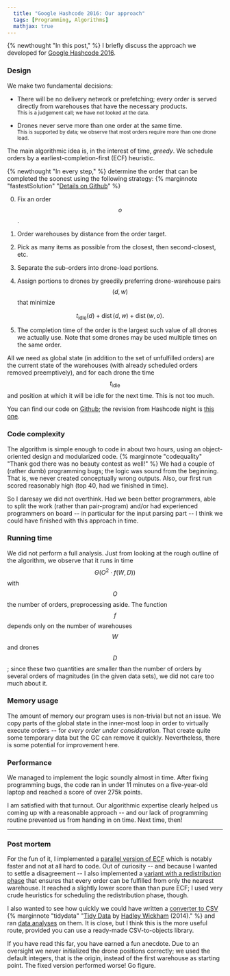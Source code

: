 ```yaml
---
  title: "Google Hashcode 2016: Our approach"
  tags: [Programming, Algorithms]
  mathjax: true
---
```


{% newthought "In this post," %} I briefly discuss the approach we developed 
for [Google Hashcode 2016](google-hashcode-2016-impressions). 

### Design

We make two fundamental decisions:

 * There will be no delivery network or prefetching; every order is served 
   directly from warehouses that have the necessary products.  
   <small>This is a judgement call; we have not looked at the data.</small>
   
 * Drones never serve more than one order at the same time.  
   <small>This is supported by data; we observe that most orders require 
   more than one drone load.</small>
   

The main algorithmic idea is, in the interest of time, *greedy*.
We schedule orders by a earliest-completion-first (ECF) heuristic.

{% newthought "In every step," %} determine the order that can be completed 
the soonest using the following strategy:
{% marginnote "fastestSolution" "[Details on Github](http://github.com/reitzig/2016_hashcode/blob/master/src/drones/EarliestCompletionFirst.java#L53)" %}


 0. Fix an order $$o$$.
 1. Order warehouses by distance from the order target.
 2. Pick as many items as possible from the closest, then second-closest, etc.
 3. Separate the sub-orders into drone-load portions.
 4. Assign portions to drones by greedily preferring drone-warehouse
     pairs $$(d,w)$$ that minimize 
    
     $$t_{\mathrm{idle}}(d) + \operatorname{dist}(d,w) + \operatorname{dist}(w,o).$$
 5. The completion time of the order is the largest such value of all drones 
     we actually use. Note that some drones may be used multiple times on the 
     same order.
   
   
All we need as global state (in addition to the set of unfulfilled orders) are 
the current state of the warehouses (with already scheduled orders removed
preemptively), and for each drone the time $$t_{\mathrm{idle}}$$ and 
position at which it will be idle for the next time. This is not too much.

You can find our code on 
  [Github](http://github.com/reitzig/2016_hashcode/); 
the revision from Hashcode night is
  [this one](https://github.com/reitzig/2016_hashcode/tree/e38ad3d230d7f207acabf0ab64561a4edf5cc9ef).
   
### Code complexity

The algorithm is simple enough to code in about two hours, using an object-oriented
design and modularized code.
{% marginnote "codequality" "Thank god there was no beauty contest as well!" %}
We had a couple of (rather dumb) programming bugs; the logic was sound from
the beginning. That is, we never created conceptually wrong outputs.
Also, our first run scored reasonably high (top 40, had we finished in time).

So I daresay we did not overthink. Had we been better programmers, able to
split the work (rather than pair-program) and/or had experienced programmers
on board -- in particular for the input parsing part -- I think we could have 
finished with this approach in time.
   
### Running time

We did not perform a full analysis. Just from looking at the rough outline
of the algorithm, we observe that it runs in time 
$$\Theta(O^2 \cdot f(W,D) )$$ with&nbsp;$$O$$ the number of orders,
preprocessing aside. 
The function&nbsp;$$f$$ depends only on the number of warehouses&nbsp;$$W$$ and
drones&nbsp;$$D$$; since these two quantities are smaller than the number of 
orders by several orders of magnitudes (in the given data sets), 
we did not care too much about it.

### Memory usage

The amount of memory our program uses is non-trivial but not an issue. 
We copy parts of the global state in the inner-most loop in order to virtually 
execute orders -- for *every order under consideration*. 
That create quite some temporary data but the GC can remove it quickly. 
Nevertheless, there is some potential for improvement here.

### Performance

We managed to implement the logic soundly almost in time. 
After fixing programming bugs, the code ran in under 11 minutes on a 
five-year-old laptop and reached a score of over 275k points. 

I am satisfied with that turnout. Our algorithmic expertise clearly helped us
coming up with a reasonable approach -- and our lack of programming routine
prevented us from handing in on time. Next time, then!

<hr class="slender">

### Post mortem

For the fun of it, I implemented a 
  [parallel version of ECF](http://github.com/reitzig/2016_hashcode/blob/master/src/drones/ParallelECF.java)
which is notably faster and not at all hard to code.
Out of curiosity -- and because I wanted to settle a disagreement -- I also
implemented a
  [variant with a redistribution phase](http://github.com/reitzig/2016_hashcode/blob/master/src/drones/PrefetchedECF.java)
that ensures that every order can be fulfilled from only the nearest warehouse.
It reached a slightly lower score than than pure ECF; I used very crude heuristics
for scheduling the redistribution phase, though.

I also wanted to see how quickly we could have written a 
  [converter to CSV](http://github.com/reitzig/2016_hashcode/blob/master/in2csv.rb)
  {% marginnote "tidydata" "[Tidy Data](http://dx.doi.org/10.18637/jss.v059.i10) by [Hadley Wickham](http://hadley.nz/) (2014)." %}
and ran 
  [data analyses](http://github.com/reitzig/2016_hashcode/blob/master/data_analysis/generateR.rb)
on them. It is close, but I think this is the more useful route, provided you
can use a ready-made CSV-to-objects library.

If you have read this far, you have earned a fun anecdote.
Due to an oversight we never initialized the drone positions correctly;
we used the default integers, that is the origin, instead of the first 
warehouse as starting point.
The fixed version performed worse! Go figure.


